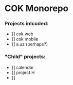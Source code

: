# COK Monorepo

### Projects inlcuded:
- [] cok web
- [] cok mobile
- [] a.uz (perhaps?)

### "Child" projects: 
- [] calendar
- [] project H
- []
